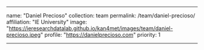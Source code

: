---

name: "Daniel Precioso"
collection: team
permalink: /team/daniel-precioso/
affiliation: "IE University"
image: "https://ieresearchdatalab.github.io/kan4met/images/team/daniel-precioso.jpeg"
profile: "https://danielprecioso.com"
priority: 1

---